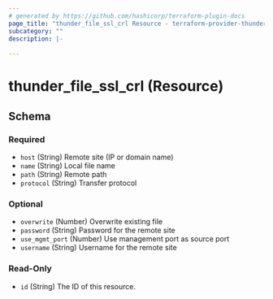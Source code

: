 ```yaml
---
# generated by https://github.com/hashicorp/terraform-plugin-docs
page_title: "thunder_file_ssl_crl Resource - terraform-provider-thunder"
subcategory: ""
description: |-
  
---
```


# thunder_file_ssl_crl (Resource)





<!-- schema generated by tfplugindocs -->
## Schema

### Required

- `host` (String) Remote site (IP or domain name)
- `name` (String) Local file name
- `path` (String) Remote path
- `protocol` (String) Transfer protocol

### Optional

- `overwrite` (Number) Overwrite existing file
- `password` (String) Password for the remote site
- `use_mgmt_port` (Number) Use management port as source port
- `username` (String) Username for the remote site

### Read-Only

- `id` (String) The ID of this resource.


